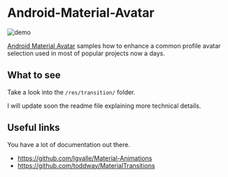 Android-Material-Avatar
=======================

![demo][1]

[Android Material Avatar](https://github.com/kuassivi/Android-Material-Avatar) samples how to enhance 
a common profile avatar selection used in most of popular projects now a days.

What to see
-----------

Take a look into the `/res/transition/` folder.

I will update soon the readme file explaining more technical details.

Useful links
------------

You have a lot of documentation out there.

- https://github.com/lgvalle/Material-Animations
- https://github.com/toddway/MaterialTransitions

[1]: ./art/demo-material-avatar.gif

